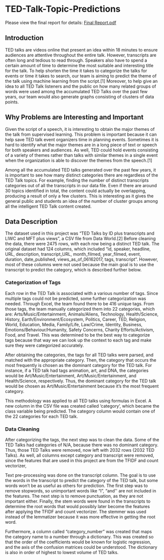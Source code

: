 # TED-Talk-Topic-Predictions

Please view the final report for details: [Final Report.pdf](https://github.com/cccc237/TED-Talk-Topic-Predictions/files/11358286/Final.Report.pdf)


## Introduction

TED talks are videos online that present an idea within 18 minutes to ensure audiences are attentive throughout the entire talk. However, transcripts are often long and tedious to read through. Speakers also have to spend a certain amount of time to determine the most suitable and interesting title for the talk. To help shorten the time it takes to categorize the talks for events or time it takes to search, our team is aiming to predict the theme of the talk using machine learning from the script.[1] Moreover, to help give an idea to all TED Talk listeners and the public on how many related groups of words were used among the accumulated TED Talks over the past few years, our team would also generate graphs consisting of clusters of data points.

## Why Problems are Interesting and Important

Given the script of a speech, it is interesting to obtain the major themes of the talk from supervised learning. This problem is important because it can help save TED talk event organizers time in planning events. Sometimes it is hard to identify what the major themes are in a long piece of text or speech for both speakers and audiences. As well, TED could hold events consisting of a variety of themes rather than talks with similar themes in a single event when the organization is able to discover the themes from the speech.[1]

Among all the accumulated TED talks generated over the past few years, it is important to see how many distinct categories there are regardless of the TED Talk topics. For example, finding the number of distinct transcripts categories out of all the transcripts in our data file. Even if there are around 30 topics identified in total, the content could actually be overlapping, producing a result of only a few clusters. This is interesting as it gives the general public and students an idea of the number of cluster groups among all the intelligent TED Talk content created.

## Data Description 

The dataset used in this project was “TED Talks by ID plus transcripts and LIWC and MFT plus views”, a CSV file from Data World.[2] Before cleaning the data, there were 2475 rows, with each row being a distinct TED talk. The original dataset had 124 columns, which included “id, speaker, headline, URL, description, transcript_URL, month_filmed, year_filmed, event, duration, date_published, views_as_of_06162017, tags, transcript”. However, most of these columns were not used because the main goal is to use the transcript to predict the category, which is described further below.

### Categorization of Tags

Each row in the TED Talk is associated with a various number of tags. Since multiple tags could not be predicted, some further categorization was needed. Through Excel, the team found there to be 416 unique tags. From those tags, the team manually categorized them into 22 categories, which are: Arts/Music/Entertainment, Animals/Aliens, Technology, Health/Science, History, Earth/Environment/Ecosystem, Politics, Career, TED, Religion, World, Education, Media, Family/Life, Law/Crime, Identity, Business, Emotions/Behaviour/Humanity, Safety Concerns, Charity Efforts/Activism, Food, and Travel. This was determined to be the best way to categorize tags because that way we can look up the context to each tag and make sure they were categorized accurately. 

After obtaining the categories, the tags for all TED talks were parsed, and matched with the appropriate category. Then, the category that occurs the most frequently is chosen as the dominant category for the TED talk. For instance, if a TED talk had tags animation, art, and DNA, the categories would be Art/Music/Entertainment, Art/Music/Entertainment, and Health/Science, respectively. Thus, the dominant category for the TED talk would be chosen as Art/Music/Entertainment because it’s the most frequent category. 

This methodology was applied to all TED talks using formulas in Excel. A new column in the CSV file was created called ‘category’, which became the class variable being predicted. The category column would contain one of the 22 categories for each TED talk.

### Data Cleaning

After categorizing the tags, the next step was to clean the data. Some of the TED Talks had categories of N/A, because there was no dominant category. Thus, those TED Talks were removed, now left with 2032 rows (2032 TED Talks). As well, all columns except category and transcript were removed, since the features that are used in this project are from the TFIDF and count vectorizer,

Text pre-processing was done on the transcript column. The goal is to use the words in the transcript to predict the category of the TED talk, but some words won’t be as useful as others for prediction. The first step was to remove stopwords, so unimportant words like “I”, “and'' are not included in the features. The next step is to remove punctuation, as they are not important either. Finally, the stem words were found in the transcripts to determine the root words that would possibly later become the features after applying the TFIDF and count vectorizer. The stemmer was used instead of the lemmatizer because it was more effective in getting the root word.

Furthermore, a column called “category_number” was created that maps the category name to a number through a dictionary. This was created so that the order of the coefficients would be known for logistic regression, and the axis of the confusion matrices could be understood. The dictionary is also in order of highest to lowest volume of TED talks.


